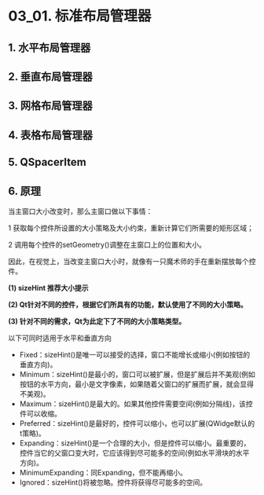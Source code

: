 # 03_01. 标准布局管理器

## 1. 水平布局管理器

## 2. 垂直布局管理器

## 3. 网格布局管理器

## 4. 表格布局管理器

## 5. QSpacerItem

## 6. 原理

当主窗口大小改变时，那么主窗口做以下事情：

1 获取每个控件所设置的大小策略及大小约束，重新计算它们所需要的矩形区域；

2 调用每个控件的setGeometry()调整在主窗口上的位置和大小。

因此，在视觉上，当改变主窗口大小时，就像有一只魔术师的手在重新摆放每个控件。

**(1) sizeHint 推荐大小提示** 

**(2) Qt针对不同的控件，根据它们所具有的功能，默认使用了不同的大小策略。** 

**(3) 针对不同的需求，Qt为此定下了不同的大小策略类型。** 

以下可同时适用于水平和垂直方向

- Fixed：sizeHint()是唯一可以接受的选择，窗口不能增长或缩小(例如按钮的垂直方向)。
- Minimum：sizeHint()是最小的，窗口可以被扩展，但是扩展后并不美观(例如按钮的水平方向，最小是文字像素，如果随着父窗口的扩展而扩展，就会显得不美观)。
- Maximum：sizeHint()是最大的。如果其他控件需要空间(例如分隔线)，该控件可以收缩。
- Preferred：sizeHint()是最好的，控件可以缩小，也可以扩展(QWidge默认的t策略)。
- Expanding：sizeHint()是一个合理的大小，但是控件可以缩小。最重要的，控件当它的父窗口变大时，它应该得到尽可能多的空间(例如水平滑块的水平方向)。
- MinimumExpanding：同Expanding，但不能再缩小。
- Ignored：sizeHint()将被忽略。控件将获得尽可能多的空间。

